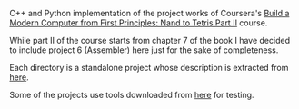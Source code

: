C++ and Python implementation of the project works of Coursera's 
[Build a Modern Computer from First Principles: Nand to Tetris Part II](https://www.coursera.org/learn/nand2tetris2) course.

While part II of the course starts from chapter 7 of the book I have decided to include project 6 (Assembler) here just
for the sake of completeness.

Each directory is a standalone project whose description is extracted from [here](https://www.nand2tetris.org/course).

Some of the projects use tools downloaded from [here](https://www.nand2tetris.org/software) for testing.
